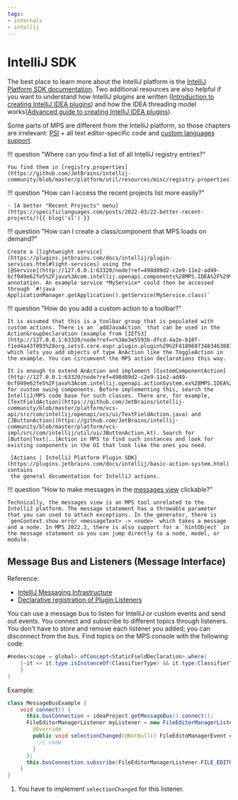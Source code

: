 ```yaml
---
tags:
- internals
- intellij
---
```


# IntelliJ SDK

The best place to learn more about the IntelliJ platform is the [IntelliJ Platform SDK documentation](https://plugins.jetbrains.com/docs/intellij/welcome.html).
Two additional resources are also helpful if you want to understand how IntelliJ plugins are written ([Introduction to creating IntelliJ IDEA plugins](https://developerlife.com/2020/11/21/idea-plugin-example-intro/)) and how the IDEA threading model works([Advanced guide to creating IntelliJ IDEA plugins](https://developerlife.com/2021/03/13/ij-idea-plugin-advanced/)).

Some parts of MPS are different from the IntelliJ platform, so those chapters are irrelevant: [PSI](https://plugins.jetbrains.com/docs/intellij/psi.html) + all text editor-specific code and [custom languages support](https://plugins.jetbrains.com/docs/intellij/custom-language-support.html).

!!! question "Where can you find a list of all IntelliJ registry entries?"

    You find them in [registry.properties](https://github.com/JetBrains/intellij-community/blob/master/platform/util/resources/misc/registry.properties).

!!! question "How can I access the recent projects list more easily?"

    - [A better "Recent Projects" menu](https://specificlanguages.com/posts/2022-03/22-better-recent-projects/){{ blog('sl') }}

!!! question "How can I create a class/component that MPS loads on demand?"

    Create a [lightweight service](https://plugins.jetbrains.com/docs/intellij/plugin-services.html#light-services) using the
    [@Service](http://127.0.0.1:63320/node?ref=498d89d2-c2e9-11e2-ad49-6cf049e62fe5%2Fjava%3Acom.intellij.openapi.components%28MPS.IDEA%2F%29%2F7879151873219801267) annotation. An example service *MyService* could then be accessed through `#!java ApplicationManager.getApplication().getService(MyService.class)`

!!! question "How do you add a custom action to a toolbar?"

    It is assumed that this is a toolbar group that is populated with custom actions. There is an `addJavaAction` that can be used in the ActionGroupDeclaration (example from [IETS3](http://127.0.0.1:63320/node?ref=r%3Ae3e5593b-dfcd-4a2e-b10f-f1ed4a43f093%28org.iets3.core.expr.plugin.plugin%29%2F4189697348346388716)), which lets you add objects of type AnAction like the ToggleAction in the example. You can circumvent the MPS action declarations this way.

    It is enough to extend AnAction and implement [CustomComponentAction](http://127.0.0.1:63320/node?ref=498d89d2-c2e9-11e2-ad49-6cf049e62fe5%2Fjava%3Acom.intellij.openapi.actionSystem.ex%28MPS.IDEA%2F%29%2F%7ECustomComponentAction) for custom swing components. Before implementing this, search the IntelliJ/MPS code base for such classes. There are, for example, [TextFieldAction](https://github.com/JetBrains/intellij-community/blob/master/platform/vcs-api/src/com/intellij/openapi/vcs/ui/TextFieldAction.java) and [JButtonAction](https://github.com/JetBrains/intellij-community/blob/master/platform/vcs-impl/src/com/intellij/util/ui/JButtonAction.kt). Search for [Button|Text|..]Action in MPS to find such instances and look for existing components in the UI that look like the ones you need.

     [Actions | IntelliJ Platform Plugin SDK](https://plugins.jetbrains.com/docs/intellij/basic-action-system.html) contains
     the general documentation for IntelliJ actions.

!!! question "How to make messages in the [messages view](https://www.jetbrains.com/help/mps/logging.html) clickable?"

    Technically, the messages view is an MPS tool unrelated to the IntelliJ platform. The message statement has a throwable parameter that you can used to attach exceptions. In the generator, there is `genContext.show error <messageText> -> <node>` which takes a message and a node. In MPS 2022.3, there is also support for a `hintObject` in the message statement so you can jump directly to a node, model, or module.


## Message Bus and Listeners (Message Interface)

Reference:

  - [IntelliJ Messaging Infrastructure](https://plugins.jetbrains.com/docs/intellij/messaging-infrastructure.html)
  - [Declarative registration of Plugin Listeners](https://plugins.jetbrains.com/docs/intellij/plugin-listeners.html)

You can use a message bus to listen for IntelliJ or custom events and send out events. You connect and subscribe to different topics through listeners.
You don't have to store and remove each listener you added; you can disconnect from the bus. Find topics on the
MPS console with the following code:

```java
#nodes<scope = global>.ofConcept<StaticFieldDeclaration>.where(
    {~it => it.type.isInstanceOf(ClassifierType) && it.type:ClassifierType.?classifier.?name.?equals("Topic"); 
    }
)
```

Example:

```java
class MessageBusExample {
    void connect() {
      this.busConnection = ideaProject.getMessageBus().connect();
      FileEditorManagerListener myListener = new FileEditorManagerListener() { // implement listener (1)
        @Override
        public void selectionChanged(@NotNull() FileEditoManagerEvent event) {
          // code
        }
      };
      this.busConnection.subscribe(FileEditorManagerListener.FILE_EDITOR.MANAGER, myListener);       
    }
}
```

1. You have to implement `selectionChanged` for this listener.